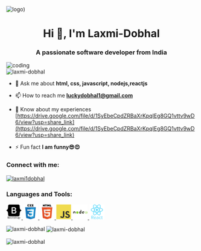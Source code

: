 ![logo](https://user-images.githubusercontent.com/102967888/228043853-fac55faa-bcbb-4f29-ae18-bb2c41bbe713.png))
<h1 align="center">Hi 👋, I'm Laxmi-Dobhal</h1>
<h3 align="center">A passionate software developer from India</h3>
<img align="right" alt="coding" width="1000" src="https://www.google.com/url?sa=i&url=https%3A%2F%2Fgithub.com%2Fjupassamani%2Fjupassamani&psig=AOvVaw0TN6sYgNDzTGSdc4ylUU26&ust=1680029694685000&source=images&cd=vfe&ved=0CA8QjRxqFwoTCMiMncvk_P0CFQAAAAAdAAAAABA6">

<p align="left"> <img src="https://komarev.com/ghpvc/?username=laxmi-dobhal&label=Profile%20views&color=0e75b6&style=flat" alt="laxmi-dobhal" /> </p>

- 💬 Ask me about **html, css, javascript, nodejs,reactjs**

- 📫 How to reach me **luckydobhal1@gmail.com**

- 📄 Know about my experiences [https://drive.google.com/file/d/1SyEbeCpdZRBaXrKpqIEg8GQ1vttv9wD6/view?usp=share_link](https://drive.google.com/file/d/1SyEbeCpdZRBaXrKpqIEg8GQ1vttv9wD6/view?usp=share_link)

- ⚡ Fun fact **I am funny😎😍**

<h3 align="left">Connect with me:</h3>
<p align="left">
<a href="https://www.leetcode.com/laxmi1dobhal" target="blank"><img align="center" src="https://raw.githubusercontent.com/rahuldkjain/github-profile-readme-generator/master/src/images/icons/Social/leet-code.svg" alt="laxmi1dobhal" height="30" width="40" /></a>
</p>

<h3 align="left">Languages and Tools:</h3>
<p align="left"> <a href="https://getbootstrap.com" target="_blank" rel="noreferrer"> <img src="https://raw.githubusercontent.com/devicons/devicon/master/icons/bootstrap/bootstrap-plain-wordmark.svg" alt="bootstrap" width="40" height="40"/> </a> <a href="https://www.w3schools.com/css/" target="_blank" rel="noreferrer"> <img src="https://raw.githubusercontent.com/devicons/devicon/master/icons/css3/css3-original-wordmark.svg" alt="css3" width="40" height="40"/> </a> <a href="https://www.w3.org/html/" target="_blank" rel="noreferrer"> <img src="https://raw.githubusercontent.com/devicons/devicon/master/icons/html5/html5-original-wordmark.svg" alt="html5" width="40" height="40"/> </a> <a href="https://developer.mozilla.org/en-US/docs/Web/JavaScript" target="_blank" rel="noreferrer"> <img src="https://raw.githubusercontent.com/devicons/devicon/master/icons/javascript/javascript-original.svg" alt="javascript" width="40" height="40"/> </a> <a href="https://nodejs.org" target="_blank" rel="noreferrer"> <img src="https://raw.githubusercontent.com/devicons/devicon/master/icons/nodejs/nodejs-original-wordmark.svg" alt="nodejs" width="40" height="40"/> </a> <a href="https://reactjs.org/" target="_blank" rel="noreferrer"> <img src="https://raw.githubusercontent.com/devicons/devicon/master/icons/react/react-original-wordmark.svg" alt="react" width="40" height="40"/> </a> </p>

<p><img align="left" src="https://github-readme-stats.vercel.app/api/top-langs?username=laxmi-dobhal&show_icons=true&locale=en&layout=compact" alt="laxmi-dobhal" /></p>

<p>&nbsp;<img align="center" src="https://github-readme-stats.vercel.app/api?username=laxmi-dobhal&show_icons=true&locale=en" alt="laxmi-dobhal" /></p>

<p><img align="center" src="https://github-readme-streak-stats.herokuapp.com/?user=laxmi-dobhal&" alt="laxmi-dobhal" /></p>
